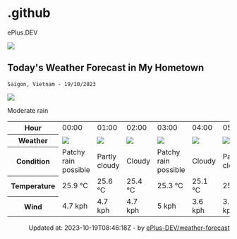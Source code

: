 # .github
ePlus.DEV

![](https://komarev.com/ghpvc/?username=ePlus-DEV&style=for-the-badge)

## Today's Weather Forecast in My Hometown



`Saigon, Vietnam - 19/10/2023`

<img src="https://cdn.weatherapi.com/weather/64x64/day/302.png" />

Moderate rain


<table>
    <tr>
        <th>Hour</th>
        <td>00:00</td><td>01:00</td><td>02:00</td><td>03:00</td><td>04:00</td><td>05:00</td><td>06:00</td><td>07:00</td><td>08:00</td><td>09:00</td><td>10:00</td><td>11:00</td><td>12:00</td><td>13:00</td><td>14:00</td><td>15:00</td><td>16:00</td><td>17:00</td><td>18:00</td><td>19:00</td><td>20:00</td><td>21:00</td><td>22:00</td><td>23:00</td>
    </tr>
    <tr>
        <th>Weather</th>
        <td><img src="https://cdn.weatherapi.com/weather/64x64/night/176.png"></img></td><td><img src="https://cdn.weatherapi.com/weather/64x64/night/116.png"></img></td><td><img src="https://cdn.weatherapi.com/weather/64x64/night/119.png"></img></td><td><img src="https://cdn.weatherapi.com/weather/64x64/night/176.png"></img></td><td><img src="https://cdn.weatherapi.com/weather/64x64/night/119.png"></img></td><td><img src="https://cdn.weatherapi.com/weather/64x64/night/116.png"></img></td><td><img src="https://cdn.weatherapi.com/weather/64x64/day/116.png"></img></td><td><img src="https://cdn.weatherapi.com/weather/64x64/day/176.png"></img></td><td><img src="https://cdn.weatherapi.com/weather/64x64/day/176.png"></img></td><td><img src="https://cdn.weatherapi.com/weather/64x64/day/176.png"></img></td><td><img src="https://cdn.weatherapi.com/weather/64x64/day/116.png"></img></td><td><img src="https://cdn.weatherapi.com/weather/64x64/day/176.png"></img></td><td><img src="https://cdn.weatherapi.com/weather/64x64/day/176.png"></img></td><td><img src="https://cdn.weatherapi.com/weather/64x64/day/353.png"></img></td><td><img src="https://cdn.weatherapi.com/weather/64x64/day/353.png"></img></td><td><img src="https://cdn.weatherapi.com/weather/64x64/day/116.png"></img></td><td><img src="https://cdn.weatherapi.com/weather/64x64/day/176.png"></img></td><td><img src="https://cdn.weatherapi.com/weather/64x64/day/353.png"></img></td><td><img src="https://cdn.weatherapi.com/weather/64x64/night/176.png"></img></td><td><img src="https://cdn.weatherapi.com/weather/64x64/night/176.png"></img></td><td><img src="https://cdn.weatherapi.com/weather/64x64/night/353.png"></img></td><td><img src="https://cdn.weatherapi.com/weather/64x64/night/353.png"></img></td><td><img src="https://cdn.weatherapi.com/weather/64x64/night/353.png"></img></td><td><img src="https://cdn.weatherapi.com/weather/64x64/night/353.png"></img></td>
    </tr>
    <tr>
        <th>Condition</th>
        <td width="200px">Patchy rain possible</td><td width="200px">Partly cloudy</td><td width="200px">Cloudy</td><td width="200px">Patchy rain possible</td><td width="200px">Cloudy</td><td width="200px">Partly cloudy</td><td width="200px">Partly cloudy</td><td width="200px">Patchy rain possible</td><td width="200px">Patchy rain possible</td><td width="200px">Patchy rain possible</td><td width="200px">Partly cloudy</td><td width="200px">Patchy rain possible</td><td width="200px">Patchy rain possible</td><td width="200px">Light rain shower</td><td width="200px">Light rain shower</td><td width="200px">Partly cloudy</td><td width="200px">Patchy rain possible</td><td width="200px">Light rain shower</td><td width="200px">Patchy rain possible</td><td width="200px">Patchy rain possible</td><td width="200px">Light rain shower</td><td width="200px">Light rain shower</td><td width="200px">Light rain shower</td><td width="200px">Light rain shower</td>
    </tr>
    <tr>
        <th>Temperature</th>
        <td>25.9 °C</td><td>25.6 °C</td><td>25.4 °C</td><td>25.3 °C</td><td>25.1 °C</td><td>25 °C</td><td>25.1 °C</td><td>25.9 °C</td><td>27.1 °C</td><td>29.1 °C</td><td>30.4 °C</td><td>31.6 °C</td><td>32.1 °C</td><td>32.5 °C</td><td>30.9 °C</td><td>31 °C</td><td>30 °C</td><td>28.3 °C</td><td>26.8 °C</td><td>26.4 °C</td><td>26.2 °C</td><td>26 °C</td><td>25.7 °C</td><td>25.4 °C</td>
    </tr>
    <tr>
        <th>Wind</th>
        <td>4.7 kph</td><td>4.7 kph</td><td>4.7 kph</td><td>5 kph</td><td>3.6 kph</td><td>3.2 kph</td><td>0.4 kph</td><td>1.4 kph</td><td>2.5 kph</td><td>2.9 kph</td><td>5.8 kph</td><td>6.8 kph</td><td>7.6 kph</td><td>8.3 kph</td><td>7.9 kph</td><td>15.1 kph</td><td>3.6 kph</td><td>7.9 kph</td><td>9.4 kph</td><td>8.3 kph</td><td>8.6 kph</td><td>8.6 kph</td><td>8.3 kph</td><td>6.5 kph</td>
    </tr>
</table>


<div align="right">
    Updated at: 2023-10-19T08:46:18Z - by <a target="_blank"
        href="https://github.com/ePlus-DEV/weather-forecast">ePlus-DEV/weather-forecast</a>
</div>
